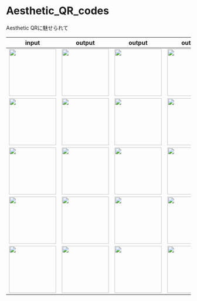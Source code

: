 # Aesthetic_QR_codes
Aesthetic QRに魅せられて

|input|output|output|output|output|output|output|
|---|---|---|---|---|---|---|
|<img src="https://github.com/negi111111/Aesthetic_QR_codes_tmp/blob/master/data/primer/1.jpg" widht="128px" height="128px"/>|<img src="https://github.com/negi111111/Aesthetic_QR_codes_tmp/blob/master/data/output/dljs/1_1.png" widht="128px" height="128px"/>|<img src="https://github.com/negi111111/Aesthetic_QR_codes_tmp/blob/master/data/output/dljs/1_2.png" widht="128px" height="128px"/>|<img src="https://github.com/negi111111/Aesthetic_QR_codes_tmp/blob/master/data/output/dljs/1_3.png" widht="128px" height="128px"/>|<img src="https://github.com/negi111111/Aesthetic_QR_codes_tmp/blob/master/data/output/dljs/1_4.png" widht="128px" height="128px"/>|<img src="https://github.com/negi111111/Aesthetic_QR_codes_tmp/blob/master/data/output/dljs/1_5.png" widht="128px" height="128px"/>|<img src="https://github.com/negi111111/Aesthetic_QR_codes_tmp/blob/master/data/output/dljs/1_6.png" widht="128px" height="128px"/>|
|<img src="https://github.com/negi111111/Aesthetic_QR_codes_tmp/blob/master/data/primer/2.jpg" widht="128px" height="128px"/>|<img src="https://github.com/negi111111/Aesthetic_QR_codes_tmp/blob/master/data/output/dljs/2_1.png" widht="128px" height="128px"/>|<img src="https://github.com/negi111111/Aesthetic_QR_codes_tmp/blob/master/data/output/dljs/2_2.png" widht="128px" height="128px"/>|<img src="https://github.com/negi111111/Aesthetic_QR_codes_tmp/blob/master/data/output/dljs/2_3.png" widht="128px" height="128px"/>|<img src="https://github.com/negi111111/Aesthetic_QR_codes_tmp/blob/master/data/output/dljs/2_4.png" widht="128px" height="128px"/>|<img src="https://github.com/negi111111/Aesthetic_QR_codes_tmp/blob/master/data/output/dljs/2_5.png" widht="128px" height="128px"/>|<img src="https://github.com/negi111111/Aesthetic_QR_codes_tmp/blob/master/data/output/dljs/2_6.png" widht="128px" height="128px"/>|
|<img src="https://github.com/negi111111/Aesthetic_QR_codes_tmp/blob/master/data/primer/3.jpg" widht="128px" height="128px"/>|<img src="https://github.com/negi111111/Aesthetic_QR_codes_tmp/blob/master/data/output/dljs/3_1.png" widht="128px" height="128px"/>|<img src="https://github.com/negi111111/Aesthetic_QR_codes_tmp/blob/master/data/output/dljs/3_2.png" widht="128px" height="128px"/>|<img src="https://github.com/negi111111/Aesthetic_QR_codes_tmp/blob/master/data/output/dljs/3_3.png" widht="128px" height="128px"/>|<img src="https://github.com/negi111111/Aesthetic_QR_codes_tmp/blob/master/data/output/dljs/3_4.png" widht="128px" height="128px"/>|<img src="https://github.com/negi111111/Aesthetic_QR_codes_tmp/blob/master/data/output/dljs/3_5.png" widht="128px" height="128px"/>|<img src="https://github.com/negi111111/Aesthetic_QR_codes_tmp/blob/master/data/output/dljs/3_6.png" widht="128px" height="128px"/>|
|<img src="https://github.com/negi111111/Aesthetic_QR_codes_tmp/blob/master/data/primer/4.jpg" widht="128px" height="128px"/>|<img src="https://github.com/negi111111/Aesthetic_QR_codes_tmp/blob/master/data/output/dljs/4_1.png" widht="128px" height="128px"/>|<img src="https://github.com/negi111111/Aesthetic_QR_codes_tmp/blob/master/data/output/dljs/4_2.png" widht="128px" height="128px"/>|<img src="https://github.com/negi111111/Aesthetic_QR_codes_tmp/blob/master/data/output/dljs/4_3.png" widht="128px" height="128px"/>|<img src="https://github.com/negi111111/Aesthetic_QR_codes_tmp/blob/master/data/output/dljs/4_4.png" widht="128px" height="128px"/>|<img src="https://github.com/negi111111/Aesthetic_QR_codes_tmp/blob/master/data/output/dljs/4_5.png" widht="128px" height="128px"/>|<img src="https://github.com/negi111111/Aesthetic_QR_codes_tmp/blob/master/data/output/dljs/4_6.png" widht="128px" height="128px"/>|
|<img src="https://github.com/negi111111/Aesthetic_QR_codes_tmp/blob/master/data/primer/5.jpg" widht="128px" height="128px"/>|<img src="https://github.com/negi111111/Aesthetic_QR_codes_tmp/blob/master/data/output/dljs/5_1.png" widht="128px" height="128px"/>|<img src="https://github.com/negi111111/Aesthetic_QR_codes_tmp/blob/master/data/output/dljs/5_2.png" widht="128px" height="128px"/>|<img src="https://github.com/negi111111/Aesthetic_QR_codes_tmp/blob/master/data/output/dljs/5_3.png" widht="128px" height="128px"/>|<img src="https://github.com/negi111111/Aesthetic_QR_codes_tmp/blob/master/data/output/dljs/5_4.png" widht="128px" height="128px"/>|<img src="https://github.com/negi111111/Aesthetic_QR_codes_tmp/blob/master/data/output/dljs/5_5.png" widht="128px" height="128px"/>|<img src="https://github.com/negi111111/Aesthetic_QR_codes_tmp/blob/master/data/output/dljs/5_6.png" widht="128px" height="128px"/>|
